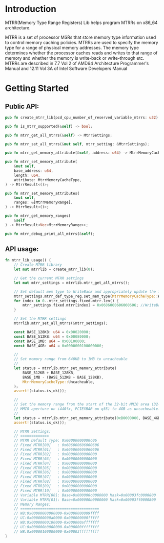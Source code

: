 # Introduction

MTRR(Memory Type Range Registers) Lib helps program MTRRs on x86_64
architecture.

MTRR is a set of processor MSRs that store memory type information used to
control memory caching policies. MTRRs are used to specify the memory type
for a range of physical memory addresses. The memory type determines whether
the processor caches reads and writes to that range of memory and whether
the memory is write-back or write-through etc. MTRRs are described in 7.7
Vol 2 of AMD64 Architecture Programmer's Manual and 12.11 Vol 3A of Intel
Software Developers Manual

# Getting Started

## Public API:
```rust
pub fn create_mtrr_lib(pcd_cpu_number_of_reserved_variable_mtrrs: u32) -> MtrrLib;

pub fn is_mtrr_supported(&self) -> bool;

pub fn mtrr_get_all_mtrrs(&self) -> MtrrSettings;

pub fn mtrr_set_all_mtrrs(&mut self, mtrr_setting: &MtrrSettings);

pub fn mtrr_get_memory_attribute(&self, address: u64) -> MtrrMemoryCacheType;

pub fn mtrr_set_memory_attribute(
    &mut self,
    base_address: u64,
    length: u64,
    attribute: MtrrMemoryCacheType,
) -> MtrrResult<()>;

pub fn mtrr_set_memory_attributes(
    &mut self,
    ranges: &[MtrrMemoryRange],
) -> MtrrResult<()>;

pub fn mtrr_get_memory_ranges(
    &self
) -> MtrrResult<Vec<MtrrMemoryRange>>;

pub fn mtrr_debug_print_all_mtrrs(&self);
```

## API usage:
```rust
fn mtrr_lib_usage() {
    // Create MTRR library
    let mut mtrrlib = create_mtrr_lib(0);

    // Get the current MTRR settings
    let mut mtrr_settings = mtrrlib.mtrr_get_all_mtrrs();

    // Set default mem type to WriteBack and appropriately update the fixed mtrr
    mtrr_settings.mtrr_def_type_reg.set_mem_type(MtrrMemoryCacheType::WriteBack as u8);
    for index in 0..mtrr_settings.fixed.mtrr.len() {
        mtrr_settings.fixed.mtrr[index] = 0x0606060606060606; //WriteBack
    }

    // Set the MTRR settings
    mtrrlib.mtrr_set_all_mtrrs(&mtrr_settings);

    const BASE_128KB: u64 = 0x00020000;
    const BASE_512KB: u64 = 0x00080000;
    const BASE_1MB: u64 = 0x00100000;
    const BASE_4GB: u64 = 0x0000000100000000;

    //
    // Set memory range from 640KB to 1MB to uncacheable
    //
    let status = mtrrlib.mtrr_set_memory_attribute(
        BASE_512KB + BASE_128KB,
        BASE_1MB - (BASE_512KB + BASE_128KB),
        MtrrMemoryCacheType::Uncacheable,
    );
    assert!(status.is_ok());

    //
    // Set the memory range from the start of the 32-bit MMIO area (32-bit PCI
    // MMIO aperture on i440fx, PCIEXBAR on q35) to 4GB as uncacheable.
    //
    let status = mtrrlib.mtrr_set_memory_attribute(0xB0000000, BASE_4GB - 0xB0000000, MtrrMemoryCacheType::Uncacheable);
    assert!(status.is_ok());

    // MTRR Settings:
    // =============
    // MTRR Default Type: 0x00000000000c06
    // Fixed MTRR[00]   : 0x606060606060606
    // Fixed MTRR[01]   : 0x606060606060606
    // Fixed MTRR[02]   : 0x00000000000000
    // Fixed MTRR[03]   : 0x00000000000000
    // Fixed MTRR[04]   : 0x00000000000000
    // Fixed MTRR[05]   : 0x00000000000000
    // Fixed MTRR[06]   : 0x00000000000000
    // Fixed MTRR[07]   : 0x00000000000000
    // Fixed MTRR[08]   : 0x00000000000000
    // Fixed MTRR[09]   : 0x00000000000000
    // Fixed MTRR[10]   : 0x00000000000000
    // Variable MTRR[00]: Base=0x000000c0000000 Mask=0x00003fc0000800
    // Variable MTRR[01]: Base=0x000000b0000000 Mask=0x00003ff0000800
    // Memory Ranges:
    // ====================================
    // WB:0x00000000000000-0x0000000009ffff
    // UC:0x000000000a0000-0x000000000fffff
    // WB:0x00000000100000-0x000000afffffff
    // UC:0x000000b0000000-0x000000ffffffff
    // WB:0x00000100000000-0x00003fffffffff
}

```
